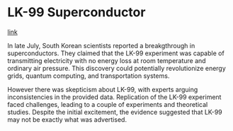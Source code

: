 # LK-99 Superconductor
[link](https://www.cnet.com/tech/computing/lk-99-superconductor-from-breakthrough-hope-to-more-humble-reality/)

In late July, South Korean scientists reported a breakgthrough in superconductors. They claimed that the LK-99 experiment was capable of transmitting electricity with no energy loss at room temperature and ordinary air pressure. This discovery could potentially revolutionize energy grids, quantum computing, and transportation systems.

However there was skepticism about LK-99, with experts arguing inconsistencies in the provided data. Replication of the LK-99 experiment faced challenges, leading to a couple of experiments and theoretical studies. Despite the initial excitement, the evidence suggested that LK-99 may not be exactly what was advertised.




